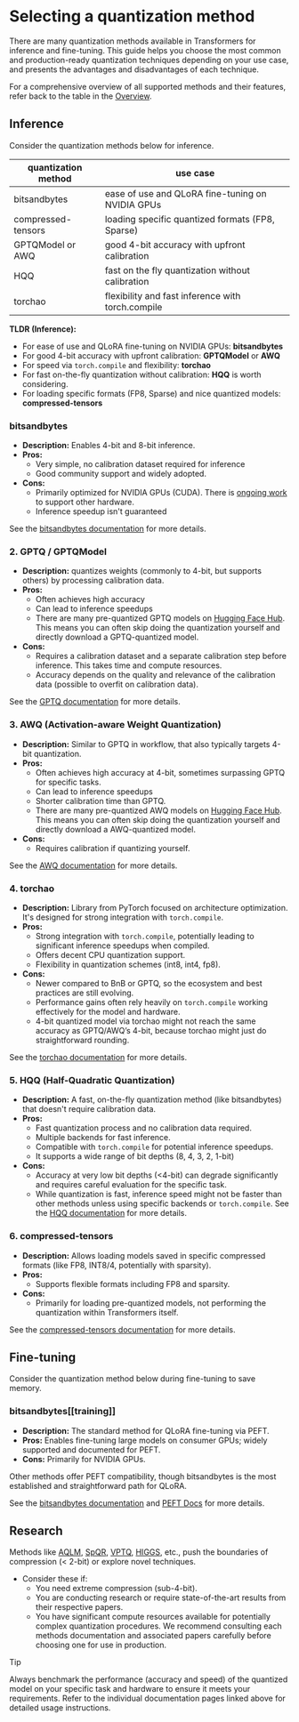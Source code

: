 <!--Copyright 2024 The HuggingFace Team. All rights reserved.

Licensed under the Apache License, Version 2.0 (the "License"); you may not use this file except in compliance with
the License. You may obtain a copy of the License at

http://www.apache.org/licenses/LICENSE-2.0

Unless required by applicable law or agreed to in writing, software distributed under the License is distributed on
an "AS IS" BASIS, WITHOUT WARRANTIES OR CONDITIONS OF ANY KIND, either express or implied. See the License for the
specific language governing permissions and limitations under the License.

⚠️ Note that this file is in Markdown but contain specific syntax for our doc-builder (similar to MDX) that may not be
rendered properly in your Markdown viewer.

-->

# Selecting a quantization method

There are many quantization methods available in Transformers for inference and fine-tuning. This guide helps you choose the most common and production-ready quantization techniques depending on your use case, and presents the advantages and disadvantages of each technique.

For a comprehensive overview of all supported methods and their features, refer back to the table in the [Overview](./overview).

## Inference

Consider the quantization methods below for inference.

| quantization method | use case |
|---|---|
| bitsandbytes | ease of use and QLoRA fine-tuning on NVIDIA GPUs |
| compressed-tensors | loading specific quantized formats (FP8, Sparse) |
| GPTQModel or AWQ | good 4-bit accuracy with upfront calibration |
| HQQ | fast on the fly quantization without calibration |
| torchao | flexibility and fast inference with torch.compile |

**TLDR (Inference):**

*   For ease of use and QLoRA fine-tuning on NVIDIA GPUs: **bitsandbytes**
*   For good 4-bit accuracy with upfront calibration: **GPTQModel** or **AWQ**
*   For speed via `torch.compile` and flexibility: **torchao**
*   For fast on-the-fly quantization without calibration: **HQQ** is worth considering.
*   For loading specific formats (FP8, Sparse) and nice quantized models: **compressed-tensors** 


### bitsandbytes

*   **Description:** Enables 4-bit and 8-bit inference.
*   **Pros:**
    *   Very simple, no calibration dataset required for inference
    *   Good community support and widely adopted.
*   **Cons:**
    *   Primarily optimized for NVIDIA GPUs (CUDA).  There is [ongoing work](https://github.com/bitsandbytes-foundation/bitsandbytes/blob/main/docs/source/installation.mdx#multi-backend) to support other hardware.
    *   Inference speedup isn't guaranteed

See the [bitsandbytes documentation](./bitsandbytes) for more details.

### 2. GPTQ / GPTQModel

*   **Description:** quantizes weights (commonly to 4-bit, but supports others) by processing calibration data. 
*   **Pros:**
    *   Often achieves high accuracy
    *   Can lead to inference speedups
    *   There are many pre-quantized GPTQ models on [Hugging Face Hub](https://huggingface.co/models?other=gptq). This means you can often skip doing the quantization yourself and directly download a GPTQ-quantized model.
*   **Cons:**
    *   Requires a calibration dataset and a separate calibration step before inference. This takes time and compute resources.
    *   Accuracy depends on the quality and relevance of the calibration data (possible to overfit on calibration data).

See the [GPTQ documentation](./gptq) for more details.

### 3. AWQ (Activation-aware Weight Quantization)

*   **Description:** Similar to GPTQ in workflow, that also typically targets 4-bit quantization.
*   **Pros:**
    *   Often achieves high accuracy at 4-bit, sometimes surpassing GPTQ for specific tasks.
    *   Can lead to inference speedups
    *   Shorter calibration time than GPTQ.
    *   There are many pre-quantized AWQ models on [Hugging Face Hub](https://huggingface.co/models?other=awq). This means you can often skip doing the quantization yourself and directly download a AWQ-quantized model.
*   **Cons:**
    *   Requires calibration if quantizing yourself.

See the [AWQ documentation](./awq) for more details.

### 4. torchao

*   **Description:** Library from PyTorch focused on architecture optimization. It's designed for strong integration with `torch.compile`.
*   **Pros:**
    *   Strong integration with `torch.compile`, potentially leading to significant inference speedups when compiled.
    *   Offers decent CPU quantization support.
    *   Flexibility in quantization schemes (int8, int4, fp8).
*   **Cons:**
    *   Newer compared to BnB or GPTQ, so the ecosystem and best practices are still evolving.
    *   Performance gains often rely heavily on `torch.compile` working effectively for the model and hardware.
    *   4-bit quantized model via torchao might not reach the same accuracy as GPTQ/AWQ’s 4-bit, because torchao might just do straightforward rounding.

See the [torchao documentation](./torchao) for more details.

### 5. HQQ (Half-Quadratic Quantization)

*   **Description:** A fast, on-the-fly quantization method (like bitsandbytes) that doesn't require calibration data.
*   **Pros:**
    *   Fast quantization process and no calibration data required.
    *   Multiple backends for fast inference.
    *   Compatible with `torch.compile` for potential inference speedups.
    *   It supports a wide range of bit depths (8, 4, 3, 2, 1-bit)
*   **Cons:**
    *   Accuracy at very low bit depths (<4-bit) can degrade significantly and requires careful evaluation for the specific task.
    *   While quantization is fast, inference speed might not be faster than other methods unless using specific backends or `torch.compile`.
See the [HQQ documentation](./hqq) for more details.

### 6. compressed-tensors

*   **Description:** Allows loading models saved in specific compressed formats (like FP8, INT8/4, potentially with sparsity).
*   **Pros:** 
    *   Supports flexible formats including FP8 and sparsity.
*   **Cons:** 
    *   Primarily for loading pre-quantized models, not performing the quantization within Transformers itself.

See the [compressed-tensors documentation](./compressed_tensors) for more details.

## Fine-tuning

Consider the quantization method below during fine-tuning to save memory.

### bitsandbytes[[training]]

*   **Description:** The standard method for QLoRA fine-tuning via PEFT.
*   **Pros:** Enables fine-tuning large models on consumer GPUs; widely supported and documented for PEFT.
*   **Cons:** Primarily for NVIDIA GPUs.

Other methods offer PEFT compatibility, though bitsandbytes is the most established and straightforward path for QLoRA.

See the [bitsandbytes documentation](./bitsandbytes#qlora) and [PEFT Docs](https://huggingface.co/docs/peft/developer_guides/quantization#aqlm-quantization) for more details. 

## Research

Methods like [AQLM](./aqlm), [SpQR](./spqr), [VPTQ](./vptq), [HIGGS](./higgs), etc., push the boundaries of compression (< 2-bit) or explore novel techniques.

*   Consider these if:
    *   You need extreme compression (sub-4-bit).
    *   You are conducting research or require state-of-the-art results from their respective papers.
    *   You have significant compute resources available for potentially complex quantization procedures.
We recommend consulting each methods documentation and associated papers carefully before choosing one for use in production.


> [!TIP]
> Always benchmark the performance (accuracy and speed) of the quantized model on your specific task and hardware to ensure it meets your requirements. Refer to the individual documentation pages linked above for detailed usage instructions.